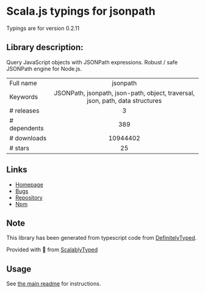 
# Scala.js typings for jsonpath

Typings are for version 0.2.11

## Library description:
Query JavaScript objects with JSONPath expressions. Robust / safe JSONPath engine for Node.js.

|                    |                 |
| ------------------ | :-------------: |
| Full name          | jsonpath |
| Keywords           | JSONPath, jsonpath, json-path, object, traversal, json, path, data structures |
| # releases         | 3 |
| # dependents       | 389 |
| # downloads        | 10944402 |
| # stars            | 25 |

## Links
- [Homepage](https://github.com/dchester/jsonpath#readme)
- [Bugs](https://github.com/dchester/jsonpath/issues)
- [Repository](https://github.com/dchester/jsonpath)
- [Npm](https://www.npmjs.com/package/jsonpath)
    


## Note
This library has been generated from typescript code from [DefinitelyTyped](https://definitelytyped.org).

Provided with :purple_heart: from [ScalablyTyped](https://github.com/oyvindberg/ScalablyTyped)

## Usage
See [the main readme](../../readme.md) for instructions.


